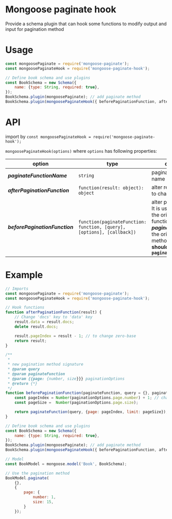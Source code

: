 # Mongoose paginate hook

Provide a schema plugin that can hook some functions to modify output and input for pagination method

# Usage

``` javascript
const mongoosePaginate = require('mongoose-paginate');
const mongoosePaginateHook = require('mongoose-paginate-hook');

// Define book schema and use plugins
const BookSchema = new Schema({
    name: {type: String, required: true},
});
BookSchema.plugin(mongoosePaginate); // add paginate method
BookSchema.plugin(mongoosePaginateHook({ beforePaginationFunction, afterPaginationFunction})); // hook functions
```
# API
import by `const mongoosePaginateHook = require('mongoose-paginate-hook');`

`mongoosePaginateHook(options)` where `options` has following properties:



| option  | type  | description  |
|-----|---|---|
| ***paginateFunctionName***      | `string`                                                               | pagination method name |
| ***afterPaginationFunction***   | `function(result: object): object`                                     | alter result. It is useful to change key name |
| ***beforePaginationFunction***  | `function(paginateFunction: function, [query], [options], [callback])` | alter pagination input. It is useful to change the original pagination function signature. ***paginateFunction*** is the original pagination method. **NOTE: you should `return paginateFunction(...)`**  |

# Example

``` javascript
// Imports
const mongoosePaginate = require('mongoose-paginate');
const mongoosePaginateHook = require('mongoose-paginate-hook');

// Hook functions
function afterPaginationFunction(result) {
    // Change 'docs' key to 'data' key
    result.data = result.docs;
    delete result.docs;

    result.pageIndex = result - 1; // to change zero-base
    return result;
}

/**
 *
 * new pagination method signature
 * @param query
 * @param paginateFunction
 * @param {{page: {number, size}}} paginationOptions
 * @return {*}
 */
function beforePaginationFunction(paginateFunction, query = {}, paginationOptions) {
    const pageIndex = Number(paginationOptions.page.number) + 1; // change to zero-base
    const pageSize =  Number(paginationOptions.page.size);

    return paginateFunction(query, {page: pageIndex, limit: pageSize}); // should return paginateFunction(...)
}

// Define book schema and use plugins
const BookSchema = new Schema({
    name: {type: String, required: true},
});
BookSchema.plugin(mongoosePaginate); // add paginate method
BookSchema.plugin(mongoosePaginateHook({ beforePaginationFunction, afterPaginationFunction})); // hook functions

// Model
const BookModel = mongoose.model('Book', BookSchema);

// Use the pagination method
BookModel.paginate(
    {},
    {
        page: {
            number: 1,
            size: 15,
        }
    });

```

